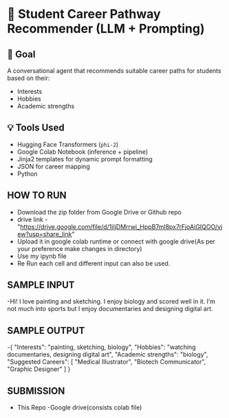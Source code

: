 # 🧠 Student Career Pathway Recommender (LLM + Prompting)

## 🎯 Goal
A conversational agent that recommends suitable career paths for students based on their:
- Interests
- Hobbies
- Academic strengths

## 💡 Tools Used
- Hugging Face Transformers (`phi-2`)
- Google Colab Notebook (inference + pipeline)
- Jinja2 templates for dynamic prompt formatting
- JSON for career mapping
- Python

## HOW TO RUN
- Download the zip folder from Google Drive or Github repo
- drive link - "https://drive.google.com/file/d/1jIjDMrrwi_HppB7ml8px7rFjoAiGIQOO/view?usp=share_link"
- Upload it in google colab runtime or connect with google drive(As per your preference make changes in directory)
- Use my ipynb file
- Re Run each cell and different input can also be used.

## SAMPLE INPUT
-Hi! I love painting and sketching. I enjoy biology and scored well in it. I’m not much into sports but I enjoy documentaries and designing digital art.

## SAMPLE OUTPUT
-{
  "Interests": "painting, sketching, biology",
  "Hobbies": "watching documentaries, designing digital art",
  "Academic strengths": "biology",
  "Suggested Careers": [
    "Medical Illustrator",
    "Biotech Communicator",
    "Graphic Designer"
  ]
}
## SUBMISSION
- This Repo
-Google drive(consists colab file)
